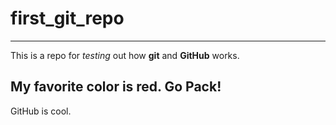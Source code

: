 # first_git_repo

---

This is a repo for *testing* out how **git** and **GitHub** works.

## My favorite color is red. Go Pack!

GitHub is cool.

